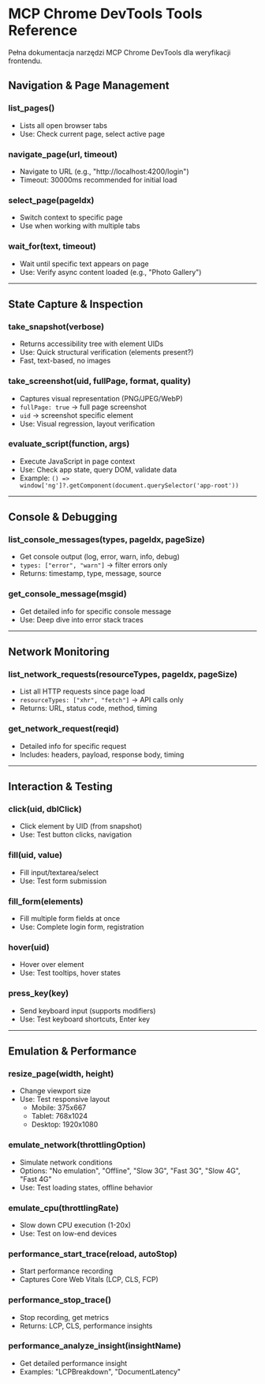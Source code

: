 # MCP Chrome DevTools Tools Reference

Pełna dokumentacja narzędzi MCP Chrome DevTools dla weryfikacji frontendu.

## Navigation & Page Management

### list_pages()
- Lists all open browser tabs
- Use: Check current page, select active page

### navigate_page(url, timeout)
- Navigate to URL (e.g., "http://localhost:4200/login")
- Timeout: 30000ms recommended for initial load

### select_page(pageIdx)
- Switch context to specific page
- Use when working with multiple tabs

### wait_for(text, timeout)
- Wait until specific text appears on page
- Use: Verify async content loaded (e.g., "Photo Gallery")

---

## State Capture & Inspection

### take_snapshot(verbose)
- Returns accessibility tree with element UIDs
- Use: Quick structural verification (elements present?)
- Fast, text-based, no images

### take_screenshot(uid, fullPage, format, quality)
- Captures visual representation (PNG/JPEG/WebP)
- `fullPage: true` → full page screenshot
- `uid` → screenshot specific element
- Use: Visual regression, layout verification

### evaluate_script(function, args)
- Execute JavaScript in page context
- Use: Check app state, query DOM, validate data
- Example: `() => window['ng']?.getComponent(document.querySelector('app-root'))`

---

## Console & Debugging

### list_console_messages(types, pageIdx, pageSize)
- Get console output (log, error, warn, info, debug)
- `types: ["error", "warn"]` → filter errors only
- Returns: timestamp, type, message, source

### get_console_message(msgid)
- Get detailed info for specific console message
- Use: Deep dive into error stack traces

---

## Network Monitoring

### list_network_requests(resourceTypes, pageIdx, pageSize)
- List all HTTP requests since page load
- `resourceTypes: ["xhr", "fetch"]` → API calls only
- Returns: URL, status code, method, timing

### get_network_request(reqid)
- Detailed info for specific request
- Includes: headers, payload, response body, timing

---

## Interaction & Testing

### click(uid, dblClick)
- Click element by UID (from snapshot)
- Use: Test button clicks, navigation

### fill(uid, value)
- Fill input/textarea/select
- Use: Test form submission

### fill_form(elements)
- Fill multiple form fields at once
- Use: Complete login form, registration

### hover(uid)
- Hover over element
- Use: Test tooltips, hover states

### press_key(key)
- Send keyboard input (supports modifiers)
- Use: Test keyboard shortcuts, Enter key

---

## Emulation & Performance

### resize_page(width, height)
- Change viewport size
- Use: Test responsive layout
  - Mobile: 375x667
  - Tablet: 768x1024
  - Desktop: 1920x1080

### emulate_network(throttlingOption)
- Simulate network conditions
- Options: "No emulation", "Offline", "Slow 3G", "Fast 3G", "Slow 4G", "Fast 4G"
- Use: Test loading states, offline behavior

### emulate_cpu(throttlingRate)
- Slow down CPU execution (1-20x)
- Use: Test on low-end devices

### performance_start_trace(reload, autoStop)
- Start performance recording
- Captures Core Web Vitals (LCP, CLS, FCP)

### performance_stop_trace()
- Stop recording, get metrics
- Returns: LCP, CLS, performance insights

### performance_analyze_insight(insightName)
- Get detailed performance insight
- Examples: "LCPBreakdown", "DocumentLatency"
